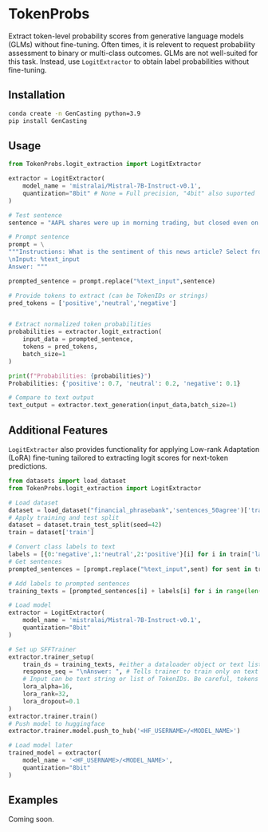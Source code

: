 # TokenProbs

Extract token-level probability scores from generative language models (GLMs) without fine-tuning. Often times, it is relevent to request probability assessment to binary or multi-class outcomes. GLMs are not well-suited for this task. Instead, use `LogitExtractor` to obtain label probabilities without fine-tuning.


## Installation

```bash
conda create -n GenCasting python=3.9
pip install GenCasting 
```

## Usage
```python
from TokenProbs.logit_extraction import LogitExtractor

extractor = LogitExtractor(
    model_name = 'mistralai/Mistral-7B-Instruct-v0.1',
    quantization="8bit" # None = Full precision, "4bit" also suported
)

# Test sentence
sentence = "AAPL shares were up in morning trading, but closed even on the day."

# Prompt sentence
prompt = \
"""Instructions: What is the sentiment of this news article? Select from {positive/neutral/negative}.
\nInput: %text_input
Answer: """

prompted_sentence = prompt.replace("%text_input",sentence)

# Provide tokens to extract (can be TokenIDs or strings)
pred_tokens = ['positive','neutral','negative']


# Extract normalized token probabilities
probabilities = extractor.logit_extraction(
    input_data = prompted_sentence,
    tokens = pred_tokens,
    batch_size=1
)

print(f"Probabilities: {probabilities}")
Probabilities: {'positive': 0.7, 'neutral': 0.2, 'negative': 0.1}

# Compare to text output
text_output = extractor.text_generation(input_data,batch_size=1)
```

## Additional Features

`LogitExtractor` also provides functionality for applying Low-rank Adaptation (LoRA) fine-tuning tailored to extracting logit scores for next-token predictions.

```python
from datasets import load_dataset
from TokenProbs.logit_extraction import LogitExtractor

# Load dataset
dataset = load_dataset("financial_phrasebank",'sentences_50agree')['train']
# Apply training and test split
dataset = dataset.train_test_split(seed=42)
train = dataset['train']

# Convert class labels to text
labels = [{0:'negative',1:'neutral',2:'positive'}[i] for i in train['label']]
# Get sentences 
prompted_sentences = [prompt.replace("%text_input",sent) for sent in train['sentence']]

# Add labels to prompted sentences
training_texts = [prompted_sentences[i] + labels[i] for i in range(len(labels))]

# Load model
extractor = LogitExtractor(
    model_name = 'mistralai/Mistral-7B-Instruct-v0.1',
    quantization="8bit"
)

# Set up SFFTrainer
extractor.trainer_setup(
    train_ds = training_texts, #either a dataloader object or text list
    response_seq = "\nAnswer: ", # Tells trainer to train only on text following "\nAnswer: "
    # Input can be text string or list of TokenIDs. Be careful, tokens can differ based on context.
    lora_alpha=16,
    lora_rank=32,
    lora_dropout=0.1
)
extractor.trainer.train()
# Push model to huggingface
extractor.trainer.model.push_to_hub('<HF_USERNAME>/<MODEL_NAME>')

# Load model later
trained_model = extractor(
    model_name = '<HF_USERNAME>/<MODEL_NAME>',
    quantization="8bit"
)
```

## Examples

Coming soon.



